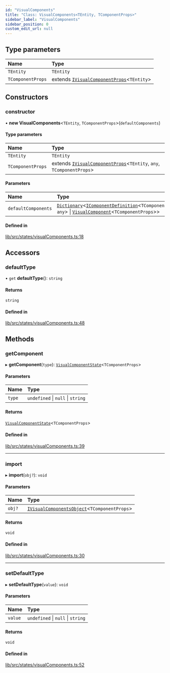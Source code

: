 ```yaml
---
id: "VisualComponents"
title: "Class: VisualComponents<TEntity, TComponentProps>"
sidebar_label: "VisualComponents"
sidebar_position: 0
custom_edit_url: null
---
```


## Type parameters

| Name | Type |
| :------ | :------ |
| `TEntity` | `TEntity` |
| `TComponentProps` | extends [`IVisualComponentProps`](../interfaces/IVisualComponentProps)<`TEntity`\> |

## Constructors

### constructor

• **new VisualComponents**<`TEntity`, `TComponentProps`\>(`defaultComponents`)

#### Type parameters

| Name | Type |
| :------ | :------ |
| `TEntity` | `TEntity` |
| `TComponentProps` | extends [`IVisualComponentProps`](../interfaces/IVisualComponentProps)<`TEntity`, `any`, `TComponentProps`\> |

#### Parameters

| Name | Type |
| :------ | :------ |
| `defaultComponents` | [`Dictionary`](../interfaces/Dictionary)<[`IComponentDefinition`](../interfaces/IComponentDefinition)<`TComponentProps`, `any`\> \| [`VisualComponent`](../#visualcomponent)<`TComponentProps`\>\> |

#### Defined in

[lib/src/states/visualComponents.ts:18](https://github.com/tokarchyn/react-easy-diagram/blob/96a8c28/lib/src/states/visualComponents.ts#L18)

## Accessors

### defaultType

• `get` **defaultType**(): `string`

#### Returns

`string`

#### Defined in

[lib/src/states/visualComponents.ts:48](https://github.com/tokarchyn/react-easy-diagram/blob/96a8c28/lib/src/states/visualComponents.ts#L48)

## Methods

### getComponent

▸ **getComponent**(`type`): [`VisualComponentState`](VisualComponentState)<`TComponentProps`\>

#### Parameters

| Name | Type |
| :------ | :------ |
| `type` | `undefined` \| ``null`` \| `string` |

#### Returns

[`VisualComponentState`](VisualComponentState)<`TComponentProps`\>

#### Defined in

[lib/src/states/visualComponents.ts:39](https://github.com/tokarchyn/react-easy-diagram/blob/96a8c28/lib/src/states/visualComponents.ts#L39)

___

### import

▸ **import**(`obj?`): `void`

#### Parameters

| Name | Type |
| :------ | :------ |
| `obj?` | [`IVisualComponentsObject`](../interfaces/IVisualComponentsObject)<`TComponentProps`\> |

#### Returns

`void`

#### Defined in

[lib/src/states/visualComponents.ts:30](https://github.com/tokarchyn/react-easy-diagram/blob/96a8c28/lib/src/states/visualComponents.ts#L30)

___

### setDefaultType

▸ **setDefaultType**(`value`): `void`

#### Parameters

| Name | Type |
| :------ | :------ |
| `value` | `undefined` \| ``null`` \| `string` |

#### Returns

`void`

#### Defined in

[lib/src/states/visualComponents.ts:52](https://github.com/tokarchyn/react-easy-diagram/blob/96a8c28/lib/src/states/visualComponents.ts#L52)
